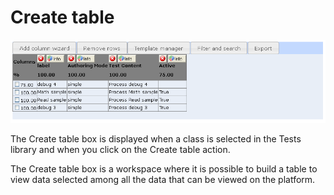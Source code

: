 <!--
created_at: '2012-04-12 17:18:32'
updated_at: '2013-03-13 13:39:05'
authors:
    - 'Jérôme Bogaerts'
contributors:
    - 'Sophie Doublet'
tags:
    - 'Manage Tests'
-->

Create table
============

![](../resources/tests-createtable.png)

The Create table box is displayed when a class is selected in the Tests library and when you click on the Create table action.

The Create table box is a workspace where it is possible to build a table to view data selected among all the data that can be viewed on the platform.


